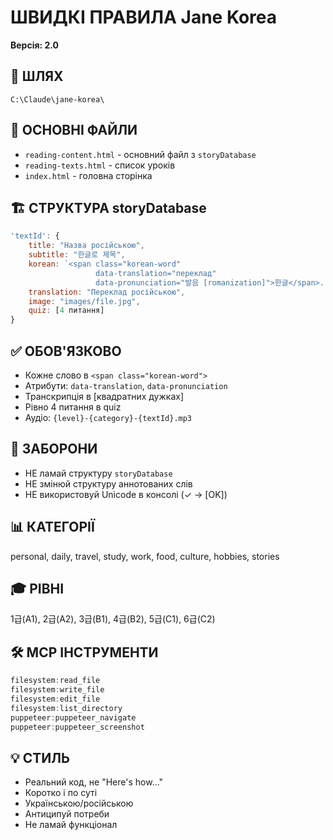 # ШВИДКІ ПРАВИЛА Jane Korea
**Версія: 2.0**

## 📁 ШЛЯХ
```
C:\Claude\jane-korea\
```

## 🎯 ОСНОВНІ ФАЙЛИ
- `reading-content.html` - основний файл з `storyDatabase`
- `reading-texts.html` - список уроків
- `index.html` - головна сторінка

## 🏗️ СТРУКТУРА storyDatabase
```javascript
'textId': {
    title: "Назва російською",
    subtitle: "한글로 제목",
    korean: `<span class="korean-word" 
                   data-translation="переклад" 
                   data-pronunciation="발음 [romanization]">한글</span>...`,
    translation: "Переклад російською",
    image: "images/file.jpg",
    quiz: [4 питання]
}
```

## ✅ ОБОВ'ЯЗКОВО
- Кожне слово в `<span class="korean-word">`
- Атрибути: `data-translation`, `data-pronunciation`
- Транскрипція в [квадратних дужках]
- Рівно 4 питання в quiz
- Аудіо: `{level}-{category}-{textId}.mp3`

## 🚫 ЗАБОРОНИ
- НЕ ламай структуру `storyDatabase`
- НЕ змінюй структуру аннотованих слів
- НЕ використовуй Unicode в консолі (✓ → [OK])

## 📊 КАТЕГОРІЇ
personal, daily, travel, study, work, food, culture, hobbies, stories

## 🎓 РІВНІ
1급(A1), 2급(A2), 3급(B1), 4급(B2), 5급(C1), 6급(C2)

## 🛠️ MCP ІНСТРУМЕНТИ
```javascript
filesystem:read_file
filesystem:write_file
filesystem:edit_file
filesystem:list_directory
puppeteer:puppeteer_navigate
puppeteer:puppeteer_screenshot
```

## 💡 СТИЛЬ
- Реальний код, не "Here's how..."
- Коротко і по суті
- Українською/російською
- Антиципуй потреби
- Не ламай функціонал
